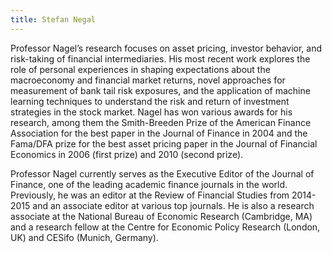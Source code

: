 ```yaml
---
title: Stefan Negal
---
```

Professor Nagel’s research focuses on asset pricing, investor behavior, and risk-taking of financial intermediaries. His most recent work explores the role of personal experiences in shaping expectations about the macroeconomy and financial market returns, novel approaches for measurement of bank tail risk exposures, and the application of machine learning techniques to understand the risk and return of investment strategies in the stock market. Nagel has won various awards for his research, among them the Smith-Breeden Prize of the American Finance Association for the best paper in the Journal of Finance in 2004 and the Fama/DFA prize for the best asset pricing paper in the Journal of Financial Economics in 2006 (first prize) and 2010 (second prize).

Professor Nagel currently serves as the Executive Editor of the Journal of Finance, one of the leading academic finance journals in the world. Previously, he was an editor at the Review of Financial Studies from 2014-2015 and an associate editor at various top journals. He is also a research associate at the National Bureau of Economic Research (Cambridge, MA) and a research fellow at the Centre for Economic Policy Research (London, UK) and CESifo (Munich, Germany). 
